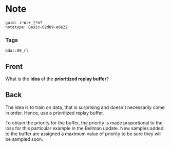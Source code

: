 # Note
```
guid: i~W:+_{*m?
notetype: Basic-02d89-e0e22
```

### Tags
```
bda::09_rl
```

## Front
What is the <b>idea </b>of the <b>prioritized replay buffer</b>?

## Back
The idea is to train on data, that is surprising and doesn't necessarily come in order. Hence, use a prioritized replay buffer.

To obtain the priority for the buffer, the priority is made proportional to the loss for this particular example in the Bellman update. New samples added to the buffer are assigned a maximum value of priority to be sure they will be sampled soon.
